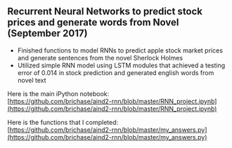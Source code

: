 ## Recurrent Neural Networks to predict stock prices and generate words from Novel (September 2017)
* Finished   functions   to   model   RNNs   to   predict   apple   stock   market   prices   and   generate   sentences   from   the novel   Sherlock   Holmes
* Utilized   simple   RNN   model   using   LSTM   modules   that   achieved   a   testing   error   of   0.014   in   stock   prediction and   generated   english   words   from   novel   text  

Here is the main iPython notebook:  
[https://github.com/brichase/aind2-rnn/blob/master/RNN_project.ipynb](https://github.com/brichase/aind2-rnn/blob/master/RNN_project.ipynb)

Here is the functions that I completed:  
[https://github.com/brichase/aind2-rnn/blob/master/my_answers.py](https://github.com/brichase/aind2-rnn/blob/master/my_answers.py)
